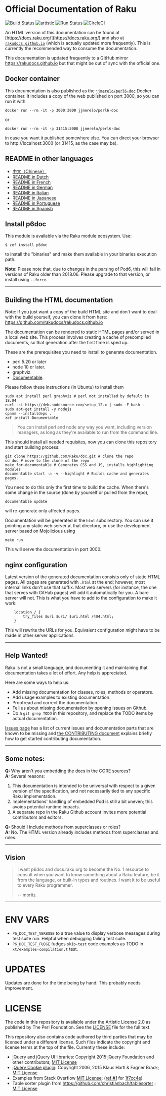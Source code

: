 # Official Documentation of Raku

[![Build Status](https://travis-ci.org/Raku/doc.svg?branch=master)](https://travis-ci.org/Raku/doc) [![artistic](https://img.shields.io/badge/license-Artistic%202.0-blue.svg?style=flat)](https://opensource.org/licenses/Artistic-2.0) [![Run Status](https://api.shippable.com/projects/591e99923f2f790700098a30/badge?branch=master)](https://app.shippable.com/github/Raku/doc) [![CircleCI](https://circleci.com/gh/Raku/doc.svg?style=shield)](https://circleci.com/gh/Raku/doc/tree/master)

An HTML version of this documentation can be found
at [https://docs.raku.org/](https://docs.raku.org/) and also
at [`rakudocs.github.io`](https://rakudocs.github.io) (which is
actually updated more frequently).
This is currently the recommended way to consume the documentation.

This documentation is updated frequently to a GitHub mirror
https://rakudocs.github.io but that might be out of sync with the
official one.

## Docker container

This documentation is also published as
the
[`jjmerelo/perl6-doc`](https://hub.docker.com/r/jjmerelo/perl6-doc) Docker
container. It includes a copy of the web published on port 3000, so you
can run it with:

    docker run --rm -it -p 3000:3000 jjmerelo/perl6-doc

or

    docker run --rm -it -p 31415:3000 jjmerelo/perl6-doc

in case you want it published somewhere else. You can direct your
browser to http://localhost:3000 (or 31415, as the case may be).

## README in other languages

* [中文（Chinese）](resources/i18n/zh/README.zh.md)
* [README in Dutch](resources/i18n/nl/README.nl.md)
* [README in French](resources/i18n/fr/README.fr.md)
* [README in German](resources/i18n/de/README.de.md)
* [README in Italian](resources/i18n/it/README.it.md)
* [README in Japanese](resources/i18n/jp/README.jp.md)
* [README in Portuguese](resources/i18n/pt/README.pt.md)
* [README in Spanish](resources/i18n/es/README.es.md)

## Install p6doc

This module is available via the Raku module ecosystem. Use:

    $ zef install p6doc

to install the "binaries" and make them available in your binaries
execution path.

**Note**: Please note that, due to changes in the parsing of Pod6,
this will fail in versions of Raku older than 2018.06. Please upgrade to that
version, or install using `--force`.

-------

## Building the HTML documentation

Note: If you just want a copy of the build HTML site and don't want to deal
with the build yourself, you can clone it from here: https://github.com/rakudocs/rakudocs.github.io

The documentation can be rendered to static HTML pages and/or served in a local
web site. This process involves creating a cache of precompiled
documents, so that generation after the first time is sped up.

These are the prerequisites you need to install to generate documentation.

* perl 5.20 or later
* node 10 or later.
* graphviz.
* [Documentable](https://github.com/Raku/Documentable).

Please follow these instructions (in Ubuntu) to install them

    sudo apt install perl graphviz # perl not installed by default in 18.04
    curl -sL https://deb.nodesource.com/setup_12.x | sudo -E bash -
    sudo apt-get install -y nodejs
    cpanm --installdeps .
    zef install Documentable

> You can install perl and node any way you want, including version managers, as
> long as they're available to run from the command line.

This should install all needed requisites, now you can clone this repository
and start building process:

    git clone https://github.com/Raku/doc.git # clone the repo
    cd doc # move to the clone of the repo
    make for-documentable # Generates CSS and JS, installs highlighting modules
    documentable start -a -v --highlight # Builds cache and generates pages.

You need to do this only the first time to build the cache. When there's some
change in the source (done by yourself or pulled from the repo),

    documentable update

will re-generate only affected pages.

Documentation will be generated in the `html` subdirectory. You can use it
pointing any static web server at that directory, or use the development server
based on Mojolicious using

    make run

This will serve the documentation in port 3000.

## nginx configuration

Latest version of the generated documentation consists only of static
HTML pages. All pages are generated with `.html` at the end; however,
most internal links don't use that suffix. Most web servers (for
instance, the one that serves with GitHub pages) will add it
automatically for you. A bare server will not. This is what you have
to add to the configuration to make it work:

```
    location / {
        try_files $uri $uri/ $uri.html /404.html;
    }

```

This will rewrite the URLs for you. Equivalent configuration might have to be
made in other server applications.

---------

## Help Wanted!

Raku is not a small language, and documenting it and maintaining that
documentation takes a lot of effort. Any help is appreciated.

Here are some ways to help us:

 * Add missing documentation for classes, roles, methods or operators.
 * Add usage examples to existing documentation.
 * Proofread and correct the documentation.
 * Tell us about missing documentation by opening issues on Github.
 * Do a `git grep TODO` in this repository, and replace the TODO items by
   actual documentation.

[Issues page](https://github.com/Raku/doc/issues) has a list of current issues and
documentation parts that are known to be missing
and [the CONTRIBUTING document](CONTRIBUTING.md)
explains briefly how to get started contributing documentation.

--------

## Some notes:

**Q:** Why aren't you embedding the docs in the CORE sources?<br>
**A:** Several reasons:

  1. This documentation is intended to be universal with
     respect to a given version of the specification,
     and not necessarily tied to any specific Raku
     implementation.
  2. Implementations' handling of embedded Pod is still
     a bit uneven; this avoids potential runtime impacts.
  3. A separate repo in the Raku Github account invites
     more potential contributors and editors.

**Q:** Should I include methods from superclasses or roles?<br>
**A:** No. The HTML version already includes methods from superclasses and
       roles.

--------

## Vision

> I want p6doc and docs.raku.org to become the No. 1 resource to consult
> when you want to know something about a Raku feature, be it from the
> language, or built-in types and routines. I want it to be useful to every
> Raku programmer.
>
>    -- moritz

--------

# ENV VARS

- `P6_DOC_TEST_VERBOSE` to a true value to display verbose messages during test suite run.
Helpful when debugging failing test suite.
- `P6_DOC_TEST_FUDGE` fudges `skip-test` code examples as TODO in `xt/examples-compilation.t` test.

# UPDATES

Updates are done for the time being by hand. This probably needs improvement.

# LICENSE

The code in this repository is available under the Artistic License 2.0
as published by The Perl Foundation. See the [LICENSE](LICENSE) file for the full
text.

This repository also contains code authored by third parties that may be licensed under a different license. Such
files indicate the copyright and license terms at the top of the file. Currently these include:

* jQuery and jQuery UI libraries: Copyright 2015 jQuery Foundation and other contributors; [MIT License](http://creativecommons.org/licenses/MIT)
* [jQuery Cookie plugin](https://github.com/js-cookie/js-cookie):
  Copyright 2006, 2015 Klaus Hartl & Fagner Brack;
  [MIT License](http://creativecommons.org/licenses/MIT)
* Examples from Stack Overflow [MIT License](http://creativecommons.org/licenses/MIT); ([ref #1](http://stackoverflow.com/a/43669837/215487) for [1f7cc4e](https://github.com/Raku/doc/commit/1f7cc4efa0da38b5a9bf544c9b13cc335f87f7f6))
* Table sorter plugin from https://github.com/christianbach/tablesorter ;
  [MIT License](http://creativecommons.org/licenses/MIT)
